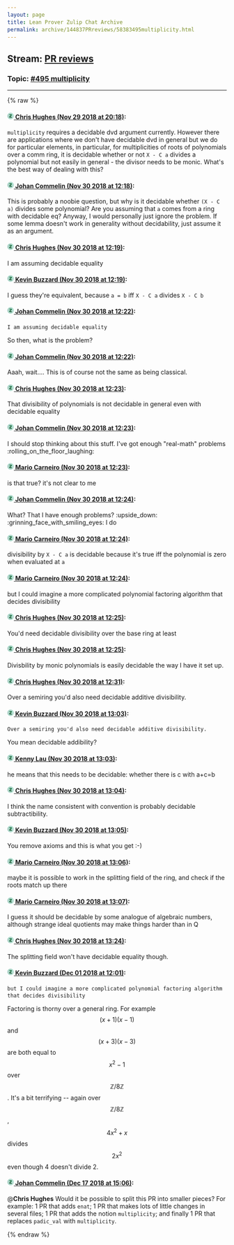 ```yaml
---
layout: page
title: Lean Prover Zulip Chat Archive 
permalink: archive/144837PRreviews/58383495multiplicity.html
---
```


## Stream: [PR reviews](index.html)
### Topic: [#495 multiplicity](58383495multiplicity.html)

---


{% raw %}
#### [![Click to go to Zulip](../../assets/img/zulip2.png) Chris Hughes (Nov 29 2018 at 20:18)](https://leanprover.zulipchat.com/#narrow/stream/144837-PR%20reviews/topic/%23495%20multiplicity/near/148810765):
`multiplicity` requires a decidable dvd argument currently. However there are applications where we don't have decidable dvd in general but we do for particular elements, in particular, for multiplicities of roots of polynomials over a comm ring, it is decidable whether or not `X - C a` divides a polynomial but not easily in general - the divisor needs to be monic. What's the best way of dealing with this?

#### [![Click to go to Zulip](../../assets/img/zulip2.png) Johan Commelin (Nov 30 2018 at 12:18)](https://leanprover.zulipchat.com/#narrow/stream/144837-PR%20reviews/topic/%23495%20multiplicity/near/148855628):
This is probably a noobie question, but why is it decidable whether `(X - C a)` divides some polynomial? Are you assuming that `a` comes from a ring with decidable eq?
Anyway, I would personally just ignore the problem. If some lemma doesn't work in generality without decidability, just assume it as an argument.

#### [![Click to go to Zulip](../../assets/img/zulip2.png) Chris Hughes (Nov 30 2018 at 12:19)](https://leanprover.zulipchat.com/#narrow/stream/144837-PR%20reviews/topic/%23495%20multiplicity/near/148855644):
I am assuming decidable equality

#### [![Click to go to Zulip](../../assets/img/zulip2.png) Kevin Buzzard (Nov 30 2018 at 12:19)](https://leanprover.zulipchat.com/#narrow/stream/144837-PR%20reviews/topic/%23495%20multiplicity/near/148855656):
I guess they're equivalent, because `a = b` iff `X - C a` divides `X - C b`

#### [![Click to go to Zulip](../../assets/img/zulip2.png) Johan Commelin (Nov 30 2018 at 12:22)](https://leanprover.zulipchat.com/#narrow/stream/144837-PR%20reviews/topic/%23495%20multiplicity/near/148855790):
```quote
I am assuming decidable equality
```
 So then, what is the problem?

#### [![Click to go to Zulip](../../assets/img/zulip2.png) Johan Commelin (Nov 30 2018 at 12:22)](https://leanprover.zulipchat.com/#narrow/stream/144837-PR%20reviews/topic/%23495%20multiplicity/near/148855802):
Aaah, wait.... This is of course not the same as being classical.

#### [![Click to go to Zulip](../../assets/img/zulip2.png) Chris Hughes (Nov 30 2018 at 12:23)](https://leanprover.zulipchat.com/#narrow/stream/144837-PR%20reviews/topic/%23495%20multiplicity/near/148855811):
That divisibility of polynomials is not decidable in general even with decidable equality

#### [![Click to go to Zulip](../../assets/img/zulip2.png) Johan Commelin (Nov 30 2018 at 12:23)](https://leanprover.zulipchat.com/#narrow/stream/144837-PR%20reviews/topic/%23495%20multiplicity/near/148855813):
I should stop thinking about this stuff. I've got enough "real-math" problems :rolling_on_the_floor_laughing:

#### [![Click to go to Zulip](../../assets/img/zulip2.png) Mario Carneiro (Nov 30 2018 at 12:23)](https://leanprover.zulipchat.com/#narrow/stream/144837-PR%20reviews/topic/%23495%20multiplicity/near/148855816):
is that true? it's not clear to me

#### [![Click to go to Zulip](../../assets/img/zulip2.png) Johan Commelin (Nov 30 2018 at 12:24)](https://leanprover.zulipchat.com/#narrow/stream/144837-PR%20reviews/topic/%23495%20multiplicity/near/148855866):
What? That I have enough problems? :upside_down: :grinning_face_with_smiling_eyes:  I do

#### [![Click to go to Zulip](../../assets/img/zulip2.png) Mario Carneiro (Nov 30 2018 at 12:24)](https://leanprover.zulipchat.com/#narrow/stream/144837-PR%20reviews/topic/%23495%20multiplicity/near/148855876):
divisibility by `X - C a` is decidable because it's true iff the polynomial is zero when evaluated at `a`

#### [![Click to go to Zulip](../../assets/img/zulip2.png) Mario Carneiro (Nov 30 2018 at 12:24)](https://leanprover.zulipchat.com/#narrow/stream/144837-PR%20reviews/topic/%23495%20multiplicity/near/148855896):
but I could imagine a more complicated polynomial factoring algorithm that decides divisibility

#### [![Click to go to Zulip](../../assets/img/zulip2.png) Chris Hughes (Nov 30 2018 at 12:25)](https://leanprover.zulipchat.com/#narrow/stream/144837-PR%20reviews/topic/%23495%20multiplicity/near/148855921):
You'd need decidable divisibility over the base ring at least

#### [![Click to go to Zulip](../../assets/img/zulip2.png) Chris Hughes (Nov 30 2018 at 12:25)](https://leanprover.zulipchat.com/#narrow/stream/144837-PR%20reviews/topic/%23495%20multiplicity/near/148855932):
Divisbility by monic polynomials is easily decidable the way I have it set up.

#### [![Click to go to Zulip](../../assets/img/zulip2.png) Chris Hughes (Nov 30 2018 at 12:31)](https://leanprover.zulipchat.com/#narrow/stream/144837-PR%20reviews/topic/%23495%20multiplicity/near/148856160):
Over a semiring you'd also need decidable additive divisibility.

#### [![Click to go to Zulip](../../assets/img/zulip2.png) Kevin Buzzard (Nov 30 2018 at 13:03)](https://leanprover.zulipchat.com/#narrow/stream/144837-PR%20reviews/topic/%23495%20multiplicity/near/148857274):
```quote
Over a semiring you'd also need decidable additive divisibility.
```
 You mean decidable addibility?

#### [![Click to go to Zulip](../../assets/img/zulip2.png) Kenny Lau (Nov 30 2018 at 13:03)](https://leanprover.zulipchat.com/#narrow/stream/144837-PR%20reviews/topic/%23495%20multiplicity/near/148857281):
he means that this needs to be decidable: whether there is c with a+c=b

#### [![Click to go to Zulip](../../assets/img/zulip2.png) Chris Hughes (Nov 30 2018 at 13:04)](https://leanprover.zulipchat.com/#narrow/stream/144837-PR%20reviews/topic/%23495%20multiplicity/near/148857325):
I think the name consistent with convention is probably decidable subtractibility.

#### [![Click to go to Zulip](../../assets/img/zulip2.png) Kevin Buzzard (Nov 30 2018 at 13:05)](https://leanprover.zulipchat.com/#narrow/stream/144837-PR%20reviews/topic/%23495%20multiplicity/near/148857344):
You remove axioms and this is what you get :-)

#### [![Click to go to Zulip](../../assets/img/zulip2.png) Mario Carneiro (Nov 30 2018 at 13:06)](https://leanprover.zulipchat.com/#narrow/stream/144837-PR%20reviews/topic/%23495%20multiplicity/near/148857403):
maybe it is possible to work in the splitting field of the ring, and check if the roots match up there

#### [![Click to go to Zulip](../../assets/img/zulip2.png) Mario Carneiro (Nov 30 2018 at 13:07)](https://leanprover.zulipchat.com/#narrow/stream/144837-PR%20reviews/topic/%23495%20multiplicity/near/148857445):
I guess it should be decidable by some analogue of algebraic numbers, although strange ideal quotients may make things harder than in Q

#### [![Click to go to Zulip](../../assets/img/zulip2.png) Chris Hughes (Nov 30 2018 at 13:24)](https://leanprover.zulipchat.com/#narrow/stream/144837-PR%20reviews/topic/%23495%20multiplicity/near/148858045):
The splitting field won't have decidable equality though.

#### [![Click to go to Zulip](../../assets/img/zulip2.png) Kevin Buzzard (Dec 01 2018 at 12:01)](https://leanprover.zulipchat.com/#narrow/stream/144837-PR%20reviews/topic/%23495%20multiplicity/near/150679435):
```quote
but I could imagine a more complicated polynomial factoring algorithm that decides divisibility
```
 Factoring is thorny over a general ring. For example $$(x+1)(x-1)$$ and $$(x+3)(x-3)$$ are both equal to $$x^2-1$$ over $$\mathbb{Z}/8\mathbb{Z}$$. It's a bit terrifying -- again over $$\mathbb{Z}/8\mathbb{Z}$$, $$4x^2+x$$ divides $$2x^2$$ even though 4 doesn't divide 2.

#### [![Click to go to Zulip](../../assets/img/zulip2.png) Johan Commelin (Dec 17 2018 at 15:06)](https://leanprover.zulipchat.com/#narrow/stream/144837-PR%20reviews/topic/%23495%20multiplicity/near/152029219):
@**Chris Hughes** Would it be possible to split this PR into smaller pieces? For example: 1 PR that adds `enat`; 1 PR that makes lots of little changes in several files; 1 PR that adds the notion `multiplicity`; and finally 1 PR that replaces `padic_val` with `multiplicity`.


{% endraw %}
